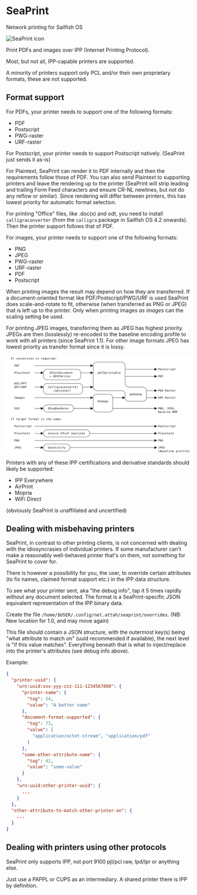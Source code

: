 # SeaPrint
Network printing for Sailfish OS

![SeaPrint icon](icons/172x172/harbour-seaprint.png)

Print PDFs and images over IPP (Internet Printing Protocol).

Most, but not all, IPP-capable printers are supported.

A minority of printers support only PCL and/or their own proprietary formats, these are not supported.

## Format support

For PDFs, your printer needs to support one of the following formats:
 * PDF
 * Postscript
 * PWG-raster
 * URF-raster

For Postscript, your printer needs to support Postscript natively. (SeaPrint just sends it as-is)

For Plaintext, SeaPrint can render it to PDF internally and then the requirements follow those of PDF.
You can also send Plaintext to supporting printers and leave the rendering up to the printer (SeaPrint will strip leading and trailing Form Feed characters and ensure CR-NL newlines, but not do any reflow or similar). Since rendering will differ between printers, this has lowest priority for automatic format selection.

For printing "Office" files, like .doc(x) and odt, you need to install
 `calligraconverter` (from the `calligra` package in Sailfish OS 4.2 onwards).
 Then the printer support follows that of PDF.

For images, your printer needs to support one of the following formats:
 * PNG
 * JPEG
 * PWG-raster
 * URF-raster
 * PDF
 * Postscript

When printing images the result may depend on how they are transferred.
If a document-oriented format like PDF/Postscript/PWG/URF is used SeaPrint does scale-and-rotate to fit, otherwise (when transferred as PNG or JPEG) that is left up to the printer. Only when printing images *as images* can the scaling setting be used.

For printing JPEG images, transferring them as JPEG has highest priority.
JPEGs are then (losslessly) re-encoded to the baseline encoding profile to work with all printers (since SeaPrint 1.1).
For other image formats JPEG has lowest priority as transfer format since it is lossy.

![Format flowchart](doc/pipeline.svg)

Printers with any of these IPP certifications and derivative standards should likely be supported:

 * IPP Everywhere
 * AirPrint
 * Mopria
 * WiFi Direct

(obviously SeaPrint is unaffiliated and uncertified)

## Dealing with misbehaving printers

SeaPrint, in contrast to other printing clients, is not concerned with dealing with the idiosyncrasies of individual printers.
If some manufacturer can't make a reasonably well-behaved printer that's on them, not something for SeaPrint to cover for.

There is however a possibility for you, the user, to override certain attributes (to fix names, claimed format support etc.) in the IPP data structure.

To see what your printer sent, aka "the debug info", tap it 5 times rapidly without any document selected. The format is a SeaPrint-specific JSON equivalent representation of the IPP binary data.

Create the file `/home/$USER/.config/net.attah/seaprint/overrides`. (NB: New location for 1.0, and may move again)

This file should contain a JSON structure, with the outermost key(s) being "what attribute to match on" (uuid recommended if available), the next level is "if this value matches". Everything beneath that is what to inject/replace into the printer's attributes (see debug info above).

Example:
```JSON
{
  "printer-uuid": {
    "urn:uuid:xxx-yyy-zzz-111-1234567890": {
      "printer-name": {
        "tag": 54,
        "value": "A better name"
      },
      "document-format-supported": {
        "tag": 73,
        "value": [
          "application/octet-stream", "application/pdf"
        ]
      },
      "some-other-attribute-name": {
        "tag": 42,
        "value": "some-value"
      }
    },
    "urn:uuid:other-printer-uuid": {
      ...
    }
  },
  "other-attribute-to-match-other-printer-on": {
    ...
  }
}
```

## Dealing with printers using other protocols
SeaPrint only supports IPP, not port 9100 pjl/pcl raw, lpd/lpr or anything else.

Just use a PAPPL or CUPS as an intermediary. A shared printer there is IPP by definition.

